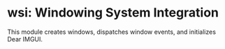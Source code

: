# wsi: Windowing System Integration

This module creates windows, dispatches window events, and initializes Dear IMGUI.

